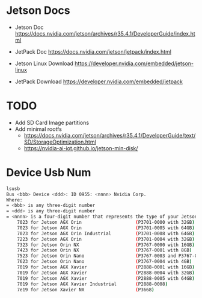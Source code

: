 # Jetson Docs
- Jetson Doc
https://docs.nvidia.com/jetson/archives/r35.4.1/DeveloperGuide/index.html

- JetPack Doc
https://docs.nvidia.com/jetson/jetpack/index.html

- Jetson Linux Download
https://developer.nvidia.com/embedded/jetson-linux

- JetPack Download
https://developer.nvidia.com/embedded/jetpack

# TODO
- Add SD Card Image partitions
- Add minimal rootfs 
    - https://docs.nvidia.com/jetson/archives/r35.4.1/DeveloperGuide/text/SD/StorageOptimization.html
    - https://nvidia-ai-iot.github.io/jetson-min-disk/

# Device Usb Num
```bash
lsusb
Bus <bbb> Device <ddd>: ID 0955: <nnnn> Nvidia Corp.
Where:
= <bbb> is any three-digit number
= <ddd> is any three-digit number
= <nnnn> is a four-digit number that represents the type of your Jetson module:
    7023 for Jetson AGX Orin                    (P3701-0000 with 32GB)
    7023 for Jetson AGX Orin                    (P3701-0005 with 64GB)
    7023 for Jetson AGX Orin Industrial         (P3701-0008 with 64GB)
    7223 for Jetson AGX Orin                    (P3701-0004 with 32GB)
    7323 for Jetson Orin NX                     (P3767-0000 with 16GB)
    7423 for Jetson Orin NX                     (P3767-0001 with 8GB)
    7523 for Jetson Orin Nano                   (P3767-0003 and P3767-0005 with 8GB)
    7623 for Jetson Orin Nano                   (P3767-0004 with 4GB)
    7019 for Jetson AGX Xavier                  (P2888-0001 with 16GB)
    7019 for Jetson AGX Xavier                  (P2888-0004 with 32GB)
    7019 for Jetson AGX Xavier                  (P2888-0005 with 64GB)
    7019 for Jetson AGX Xavier Industrial       (P2888-0008)
    7e19 for Jetson Xavier NX                   (P3668)
```